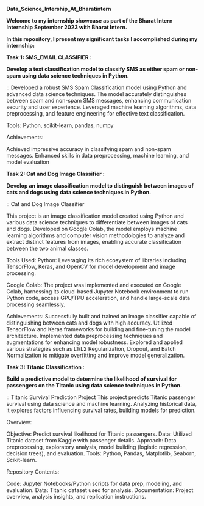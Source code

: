 **Data_Science_Intership_At_Bharatintern**

**Welcome to my internship showcase as part of the Bharat Intern Internship September 2023 with Bharat Intern.**

**In this repository, I present my significant tasks I accomplished during my internship:**

**Task 1: SMS_EMAIL CLASSIFIER :**

**Develop a text classification model to
classify SMS as either spam or non-spam
using data science techniques in Python.**

:: Developed a robust SMS Spam Classification model using Python and advanced data science techniques. The model accurately distinguishes between spam and non-spam SMS messages, enhancing communication security and user experience. Leveraged machine learning algorithms, data preprocessing, and feature engineering for effective text classification.

Tools: Python, scikit-learn, pandas, numpy

Achievements:

Achieved impressive accuracy in classifying spam and non-spam messages.
Enhanced skills in data preprocessing, machine learning, and model evaluation


**Task 2: Cat and Dog Image Classifier :**

**Develop an image classification model to
distinguish between images of cats and dogs
using data science techniques in Python.**

:: Cat and Dog Image Classifier

This project is an image classification model created using Python and various data science techniques to differentiate between images of cats and dogs. Developed on Google Colab, the model employs machine learning algorithms and computer vision methodologies to analyze and extract distinct features from images, enabling accurate classification between the two animal classes.

Tools Used:
Python: Leveraging its rich ecosystem of libraries including TensorFlow, Keras, and OpenCV for model development and image processing.

Google Colab: The project was implemented and executed on Google Colab, harnessing its cloud-based Jupyter Notebook environment to run Python code, access GPU/TPU acceleration, and handle large-scale data processing seamlessly.

Achievements:
Successfully built and trained an image classifier capable of distinguishing between cats and dogs with high accuracy.
Utilized TensorFlow and Keras frameworks for building and fine-tuning the model architecture.
Implemented data preprocessing techniques and augmentations for enhancing model robustness.
Explored and applied various strategies such as L1/L2 Regularization, Dropout, and Batch Normalization to mitigate overfitting and improve model generalization.


**Task 3: Titanic Classification :**

**Build a predictive model to determine the
likelihood of survival for passengers on
the Titanic using data science techniques
in Python.**

:: Titanic Survival Prediction Project
This project predicts Titanic passenger survival using data science and machine learning. Analyzing historical data, it explores factors influencing survival rates, building models for prediction.

Overview:

Objective: Predict survival likelihood for Titanic passengers.
Data: Utilized Titanic dataset from Kaggle with passenger details.
Approach: Data preprocessing, exploratory analysis, model building (logistic regression, decision trees), and evaluation.
Tools: Python, Pandas, Matplotlib, Seaborn, Scikit-learn.


Repository Contents:

Code: Jupyter Notebooks/Python scripts for data prep, modeling, and evaluation.
Data: Titanic dataset used for analysis.
Documentation: Project overview, analysis insights, and replication instructions.
